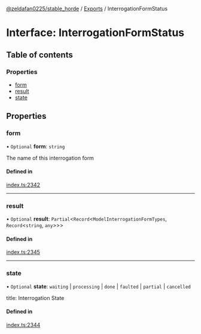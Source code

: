 [@zeldafan0225/stable_horde](../modules.md) / [Exports](../modules.md) / InterrogationFormStatus

# Interface: InterrogationFormStatus

## Table of contents

### Properties

- [form](InterrogationFormStatus.md#form)
- [result](InterrogationFormStatus.md#result)
- [state](InterrogationFormStatus.md#state)

## Properties

### form

• `Optional` **form**: `string`

The name of this interrogation form

#### Defined in

[index.ts:2342](https://github.com/ZeldaFan0225/stable_horde/blob/bf3b9d2/index.ts#L2342)

___

### result

• `Optional` **result**: `Partial`<`Record`<`ModelInterrogationFormTypes`, `Record`<`string`, `any`\>\>\>

#### Defined in

[index.ts:2345](https://github.com/ZeldaFan0225/stable_horde/blob/bf3b9d2/index.ts#L2345)

___

### state

• `Optional` **state**: `waiting` \| `processing` \| `done` \| `faulted` \| `partial` \| `cancelled`

title: Interrogation State

#### Defined in

[index.ts:2344](https://github.com/ZeldaFan0225/stable_horde/blob/bf3b9d2/index.ts#L2344)
